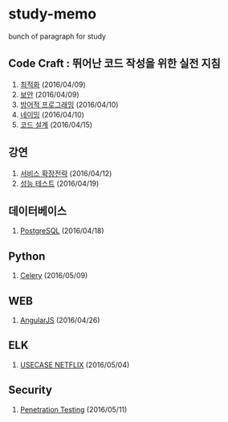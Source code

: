 # study-memo
bunch of paragraph for study

## Code Craft : 뛰어난 코드 작성을 위한 실전 지침

1. [최적화](code_craft/optimize.md) (2016/04/09)
2. [보안](code_craft/security.md) (2016/04/09)
3. [방어적 프로그래밍](code_craft/defensive_programming.md) (2016/04/10)
4. [네이밍](code_craft/naming.md) (2016/04/10)
5. [코드 설계](code_craft/code_architecture.md) (2016/04/15)

## 강연

1. [서비스 확장전략](seminar/service_expand.md) (2016/04/12)
2. [성능 테스트](seminar/performance_testing.md) (2016/04/19)

## 데이터베이스

1. [PostgreSQL](database/postgresql.md) (2016/04/18)

## Python

1. [Celery](python/celery.md) (2016/05/09)

## WEB

1. [AngularJS](web/AngularJS.md) (2016/04/26)

## ELK

1. [USECASE NETFLIX](elk/usercase/netflix.md) (2016/05/04)

## Security

1. [Penetration Testing](security/penetration_testing.md) (2016/05/11)